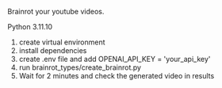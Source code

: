 Brainrot your youtube videos.

Python 3.11.10

1) create virtual environment
2) install dependencies
3) create .env file and add OPENAI_API_KEY = 'your_api_key'
4) run brainrot_types/create_brainrot.py
5) Wait for 2 minutes and check the generated video in results